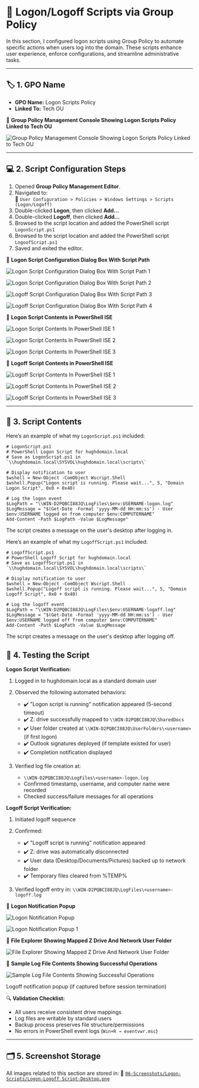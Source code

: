 # 🔁 Logon/Logoff Scripts via Group Policy

In this section, I configured logon scripts using Group Policy to automate specific actions when users log into the domain. These scripts enhance user experience, enforce configurations, and streamline administrative tasks.

---

## 🏷️ 1. GPO Name

- **GPO Name:** Logon Scripts Policy  
- **Linked To:** Tech OU

📸 **Group Policy Management Console Showing Logon Scripts Policy Linked to Tech OU**

![Group Policy Management Console Showing Logon Scripts Policy Linked to Tech OU](https://github.com/user-attachments/assets/27bcd5a4-20a0-441d-8fdb-bc0ae5588bfb)

---

## 💻 2. Script Configuration Steps

1. Opened **Group Policy Management Editor**.  
2. Navigated to:  
   📂 `User Configuration > Policies > Windows Settings > Scripts (Logon/Logoff)`
3. Double-clicked **Logon**, then clicked **Add...**
4. Double-clicked **Logoff**, then clicked **Add...**
5. Browsed to the script location and added the PowerShell script `LogonScript.ps1`
6. Browsed to the script location and added the PowerShell script `LogoofScript.ps1`
7. Saved and exited the editor.

📸 **Logon Script Configuration Dialog Box With Script Path**

![Logon Script Configuration Dialog Box With Script Path 1](https://github.com/user-attachments/assets/61f0a04e-b002-4b07-9d40-f8196eda4e4b)

![Logon Script Configuration Dialog Box With Script Path 2](https://github.com/user-attachments/assets/75e860cd-a227-4cb3-8e46-993ef97e164a)

![Logoff Script Configuration Dialog Box With Script Path 3](https://github.com/user-attachments/assets/513dccb2-909d-4f5b-86df-7eb5a7763d25)

![Logoff Script Configuration Dialog Box With Script Path 4](https://github.com/user-attachments/assets/b7c57fe2-533c-4080-85c8-cf022d3acbdf)

📸 **Logon Script Contents in PowerShell ISE**

![Logon Script Contents In PowerShell ISE 1](https://github.com/user-attachments/assets/ee206d6d-6eb6-4376-b8ca-8c269def6c50)

![Logon Script Contents In PowerShell ISE 2](https://github.com/user-attachments/assets/00297695-0f27-4ba0-8024-b2a7b499c2ee)

![Logon Script Contents In PowerShell ISE 3](https://github.com/user-attachments/assets/2747e6ae-6cb7-4c43-8b80-b22bb0a841ee)

📸 **Logoff Script Contents in PowerShell ISE**

![Logoff Script Contents In PowerShell ISE 1](https://github.com/user-attachments/assets/fc68c379-de05-4852-9b17-432a631eec58)

![Logoff Script Contents In PowerShell ISE 2](https://github.com/user-attachments/assets/d5bb6c78-899c-47d3-930b-aa88cff4f623)

![Logoff Script Contents In PowerShell ISE 3](https://github.com/user-attachments/assets/77a533b3-b37e-4c4b-b07e-05b7dc4b5935)

---

## 📂 3. Script Contents

Here’s an example of what my `LogonScript.ps1` included:
```
# LogonScript.ps1
# PowerShell Logon Script for hughdomain.local
# Save as LogonScript.ps1 in `\\hughdomain.local\SYSVOL\hughdomain.local\scripts\`

# Display notification to user
$wshell = New-Object -ComObject Wscript.Shell
$wshell.Popup("Logon script is running. Please wait...", 5, "Domain Logon Script", 0x0 + 0x40)

# Log the logon event
$LogPath = "\\WIN-D2PQBCI88JQ\LogFiles\$env:USERNAME-logon.log"
$LogMessage = "$(Get-Date -Format 'yyyy-MM-dd HH:mm:ss') - User $env:USERNAME logged on from computer $env:COMPUTERNAME"
Add-Content -Path $LogPath -Value $LogMessage"
```
The script creates a message on the user's desktop after logging in.

Here’s an example of what my `LogoffScript.ps1` included:
```
# LogoffScript.ps1
# PowerShell Logoff Script for hughdomain.local
# Save as LogoffScript.ps1 in `\\hughdomain.local\SYSVOL\hughdomain.local\scripts\`

# Display notification to user
$wshell = New-Object -ComObject Wscript.Shell
$wshell.Popup("Logoff script is running. Please wait...", 5, "Domain Logoff Script", 0x0 + 0x40)

# Log the logoff event
$LogPath = "\\WIN-D2PQBCI88JQ\LogFiles\$env:USERNAME-logoff.log"
$LogMessage = "$(Get-Date -Format 'yyyy-MM-dd HH:mm:ss') - User $env:USERNAME logged off from computer $env:COMPUTERNAME"
Add-Content -Path $LogPath -Value $LogMessage
```
The script creates a message on the user's desktop after logging off.

## 🧪 4. Testing the Script

**Logon Script Verification:**

1. Logged in to hughdomain.local as a standard domain user
2. Observed the following automated behaviors:
   * ✔️ "Logon script is running" notification appeared (5-second timeout)
   * ✔️ Z: drive successfully mapped to `\\WIN-D2PQBCI88JQ\SharedDocs`
   * ✔️ User folder created at `\\WIN-D2PQBCI88JQ\UserFolders\<username>` (if first logon)
   * ✔️ Outlook signatures deployed (if template existed for user)
   * ✔️ Completion notification displayed

3. Verified log file creation at:
   * `\\WIN-D2PQBCI88JQ\LogFiles\<username>-logon.log`
   * Confirmed timestamp, username, and computer name were recorded
   * Checked success/failure messages for all operations

**Logoff Script Verification:**

1. Initiated logoff sequence
2. Confirmed:
   * ✔️ "Logoff script is running" notification appeared
   * ✔️ Z: drive was automatically disconnected
   * ✔️ User data (Desktop/Documents/Pictures) backed up to network folder
   * ✔️ Temporary files cleared from %TEMP%

3. Verified logoff entry in:
   `\\WIN-D2PQBCI88JQ\LogFiles\<username>-logoff.log`

📸 **Logon Notification Popup**

![Logon Notification Popup](https://github.com/user-attachments/assets/1a5be81f-3d4d-4e39-ba0e-dfed1e7cd62e)

![Logon Notification Popup 1](https://github.com/user-attachments/assets/52b30f86-6eef-49e2-a326-46ba776b7bb5)

📸 **File Explorer Showing Mapped Z Drive And Network User Folder**

![File Explorer Showing Mapped Z Drive And Network User Folder](https://github.com/user-attachments/assets/607d6665-69cc-48cf-b143-cfac9d648b2a)

📸 **Sample Log File Contents Showing Successful Operations**

![Sample Log File Contents Showing Successful Operations](https://github.com/user-attachments/assets/9550eb54-f479-44ba-b2ab-eeef7cfeaa8e)

Logoff notification popup (if captured before session termination)

🔍 **Validation Checklist:**

* All users receive consistent drive mappings
* Log files are writable by standard users
* Backup process preserves file structure/permissions
* No errors in PowerShell event logs (`Win+R → eventvwr.msc`)

---

## 🗂️ 5. Screenshot Storage

All images related to this section are stored in:
📂 [`06-Screenshots/Logon-Scripts/Logon-Logoff Script-Desktop.png`](https://github.com/Hugh-Kumbi/Hugh-Kumbi-Active-Directory-Lab/blob/main/06-Screenshots/XIII.%20Logon-Logoff%20Scripts/II.%20Logon-Logoff%20Desktop.md)
